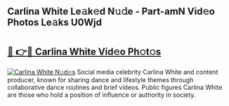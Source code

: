 ## Carlina White Le𝚊k𝚎d N𝚞𝚍e - Part-amN Vid𝚎o Photos Le𝚊ks U0Wjd

# <h2><a href="http://fbcm2pr.evod.top/?m=Carlina+White">🔗 👉🔴 Carlina White Vid𝚎o Ph𝚘t𝚘s</a></h2>

[![Carlina White N𝚞d𝚎s](https://i.imgur.com/8V9OHl7.gif)](http://fbcm2pr.evod.top/?m=Carlina+White)
Social media celebrity Carlina White and content producer, known for sharing dance and lifestyle themes through collaborative dance routines and brief videos. Public figures Carlina White are those who hold a position of influence or authority in society. 
